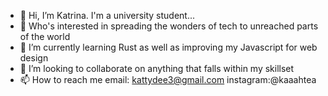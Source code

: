 - 👋 Hi, I’m Katrina. I'm a university student...
- 👀 Who's interested in spreading the wonders of tech to unreached parts of the world
- 🌱 I’m currently learning Rust as well as improving my Javascript for web design
- 💞️ I’m looking to collaborate on anything that falls within my skillset
- 📫 How to reach me email: kattydee3@gmail.com instagram:@kaaahtea

<!---
kattyd/kattyd is a ✨ special ✨ repository because its `README.md` (this file) appears on your GitHub profile.
You can click the Preview link to take a look at your changes.
--->
